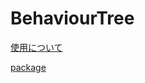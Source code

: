 <h1>BehaviourTree</h1>

<a href = "https://material-cosmonaut-9ef.notion.site/BehaviourTree-9e9b68bf5487485a968be1a9ac1b3f53">
<p>使用について</p>
</a>

<a href = "https://github.com/SasakiHayato/BehaviorTreeNode/releases/tag/test">
<p>package</p>
</a>
